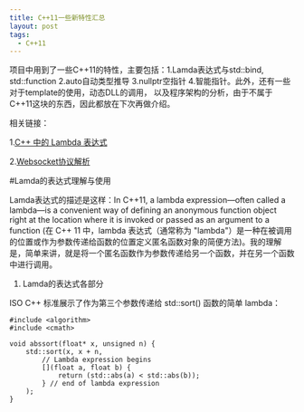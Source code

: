 ```yaml
---
title: C++11一些新特性汇总
layout: post
tags:
  - C++11
---
```




项目中用到了一些C++11的特性，主要包括：1.Lamda表达式与std::bind, std::function 2.auto自动类型推导 3.nullptr空指针 4.智能指针。此外，还有一些对于template的使用，动态DLL的调用，
以及程序架构的分析，由于不属于C++11这块的东西，因此都放在下次再做介绍。


相关链接：



1.[C++ 中的 Lambda 表达式](https://msdn.microsoft.com/zh-cn/library/dd293608.aspx)


2.[Websocket协议解析](http://www.king-liu.net/?p=772)

#Lamda的表达式理解与使用


Lamda表达式的描述是这样：In C++11, a lambda expression—often called a lambda—is a convenient way of defining an anonymous function object right at the location where it is invoked or passed as an argument to a function
(在 C++ 11 中，lambda 表达式（通常称为 "lambda"）是一种在被调用的位置或作为参数传递给函数的位置定义匿名函数对象的简便方法)。我的理解是，简单来讲，就是将一个匿名函数作为参数传递给另一个函数，并在另一个函数中进行调用。

1. Lamda的表达式各部分


ISO C++ 标准展示了作为第三个参数传递给 std::sort() 函数的简单 lambda：


    #include <algorithm>
    #include <cmath>

    void abssort(float* x, unsigned n) {
        std::sort(x, x + n,
            // Lambda expression begins
            [](float a, float b) {
                return (std::abs(a) < std::abs(b));
            } // end of lambda expression
        );
    }
